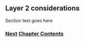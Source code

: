 ## Layer 2 considerations

Section text goes here

<!-- Link lines generated automatically; do not delete -->
### [<ins>Next</ins>](Filtering%20.md) [<ins>Chapter Contents</ins>](4.%20Security.md)